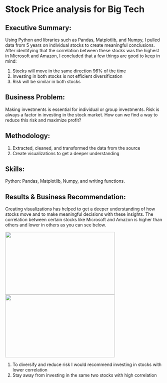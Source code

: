 # Stock Price analysis for Big Tech
## Executive Summary:
Using Python and libraries such as Pandas, Matplotlib, and Numpy, I pulled data from 5 years on individual stocks to create meaningful conclusions. After identifying that the correlation between these stocks was the highest in Microsoft and Amazon, I concluded that a few things are good to keep in mind:

  1. Stocks will move in the same direction 96% of the time
  2. Investing in both stocks is not efficient diversification
  3. Risk will be similar in both stocks

## Business Problem:

Making investments is essential for individual or group investments. Risk is always a factor in investing in the stock market. How can we find a way to reduce this risk and maximize profit?

## Methodology:

  1. Extracted, cleaned, and transformed the data from the source
  2. Create visualizations to get a deeper understanding
     
## Skills:

Python: Pandas, Matplotlib, Numpy, and writing functions.

## Results & Business Recommendation:
Creating visualizations has helped to get a deeper understanding of how stocks move and to make meaningful decisions with these insights. The correlation between certain stocks like Microsoft and Amazon is higher than others and lower in others as you can see below. 

<img src="https://github.com/SahraanMohammed/Stock-Price-Analysis-/assets/172436156/3a858c5f-6393-4eec-b256-c9943e8e4f2f" width="350" height="200">

<img src="https://github.com/SahraanMohammed/Stock-Price-Analysis-/assets/172436156/a9096523-0f5e-44ca-a252-f892297e8960" width="350" height="200">

1. To diversify and reduce risk I would recommend investing in stocks with lower correlation
2. Stay away from investing in the same two stocks with high correlation 



